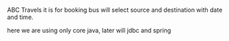 ABC Travels it is for booking bus 
will select source and destination with date and time.

here we are using only core java, later will jdbc and spring
